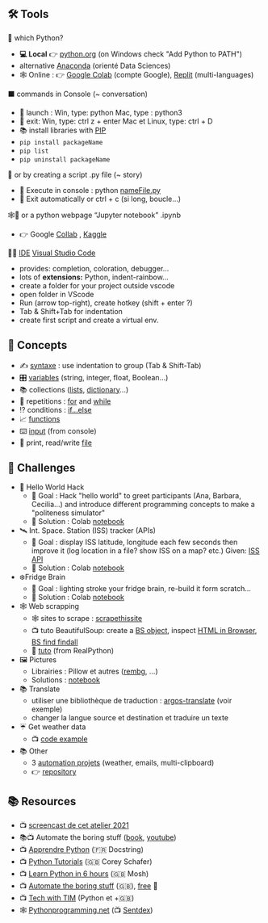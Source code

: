 
## 🛠️ Tools

 🐍 which Python? 
-  **💻 Local** 👉 [python.org](http://python.org/) (on Windows check "Add Python to PATH")
- alternative [Anaconda](https://www.anaconda.com/) (orienté Data Sciences)
- 🕸️ Online : 👉 [Google Colab](https://colab.research.google.com/) (compte Google), [Replit](https://replit.com/) (multi-languages)

⬛ commands in Console (~ conversation)
- 🚀 launch : Win, type: python Mac, type : python3
- 🚪 exit: Win, type: ctrl z + enter Mac et Linux, type: ctrl + D
- 📚 install libraries with [PIP](https://pypi.org/)
- `pip install packageName`
- `pip list`
- `pip uninstall packageName`

📃 or by creating a script .py file (~ story)
- 🚀 Execute in console : python [nameFile.py](http://namefile.py/)
- 🚪 Exit automatically or ctrl + c (si long, boucle…)

🕸️🐍 or a python webpage “Jupyter notebook” .ipynb
- 👉 Google [Collab](https://colab.research.google.com/) , [Kaggle](https://www.kaggle.com/) 

👩‍💻 [IDE](https://en.wikipedia.org/wiki/Integrated_development_environment) [Visual Studio Code](https://code.visualstudio.com/)
- provides: completion, coloration, debugger...
- lots of **extensions:** Python, indent-rainbow…
- create a folder for your project outside vscode
- open folder in VScode
- Run (arrow top-right), create hotkey (shift + enter ?)
- Tab & Shift+Tab for indentation
- create first script and create a virtual env. 

## 🧱 Concepts
- ✍️ [syntaxe](https://www.w3schools.com/python/python_syntax.asp) : use indentation to group (Tab & Shift-Tab)
- 🎛️ [variables](https://www.w3schools.com/python/python_variables.asp) (string, integer, float, Boolean...)
- 📚 collections ([lists](https://www.w3schools.com/python/python_lists.asp), [dictionary](https://www.w3schools.com/python/python_dictionaries.asp)...)
- 🔁 repetitions : [for](https://www.w3schools.com/python/python_for_loops.asp) and [while](https://www.w3schools.com/python/python_while_loops.asp)
- ⁉️ conditions : [if...else](https://www.w3schools.com/python/python_conditions.asp)
- 📈 [functions](https://www.w3schools.com/python/python_functions.asp)
- ⌨️ [input](https://www.w3schools.com/python/python_user_input.asp) (from console)
- 📃 print, read/write [file](https://www.w3schools.com/python/python_file_handling.asp)

## 🎯 Challenges

- 👋 Hello World Hack
    - 🤔 Goal : Hack "hello world" to greet participants (Ana, Barbara, Cecilia...) and introduce different programming concepts to make a "politeness simulator"
    - 🎯 Solution : Colab [notebook](https://colab.research.google.com/drive/1RgvNaEXa7Aqnn8uc1fdYxymGnCfD9Bom?usp=sharing)
- 🛰️ Int. Space. Station (ISS) tracker (APIs)
    - 🤔 Goal : display ISS latitude, longitude each few seconds then improve it (log location in a file? show ISS on a map? etc.) Given: [ISS API](http://api.open-notify.org/iss-now.json)
    - 🎯 Solution : Colab [notebook](https://colab.research.google.com/drive/1kUYqaImUm1Owv8wOnKGXVZVJKjW5ATUZ?usp=sharing)
- ❄️Fridge Brain
    - 🤔 Goal : lighting stroke your fridge brain, re-build it form scratch...
    - 🎯 Solution : Colab [notebook](https://colab.research.google.com/drive/1DGH6c2HS-NUqbnkNL5sEO2AJf8qENsB7?usp=sharing)
- 🕸️ Web scrapping
    - 🕸️ sites to scrape : [scrapethissite](https://www.scrapethissite.com/pages/)
    - 📺 tuto BeautifulSoup: create a [BS object](https://www.youtube.com/watch?v=bargNl2WeN4), inspect [HTML in Browser](https://www.youtube.com/watch?v=q-kbzWjyPak), [BS find findall](https://youtu.be/xjA1HjvmoMY)
    - 📕 [tuto](https://realpython.com/beautiful-soup-web-scraper-python/) (from RealPython)
- 🖼️ Pictures
    - Librairies : Pillow et autres ([rembg](https://github.com/danielgatis/rembg), …)
    - Solutions : [notebook](https://github.com/FrancoisSchnell/PythonWorkshop/blob/master/ManipulatePictures/manipluatePictures.ipynb)
- 📚 Translate
    - utiliser une bibliothèque de traduction : [argos-translate](https://github.com/argosopentech/argos-translate) (voir exemple)
    - changer la langue source et destination et traduire un texte
- ☔ Get weather data
    - 📺 [code example](https://youtu.be/CJjSOzb0IYs?si=9BFGd1cbCana9419&t=102)
- 📚 Other
    - 3 [automation projets](https://www.youtube.com/watch?v=Oz3W-LKfafE) (weather, emails, multi-clipboard)
    - 👉 [repository](https://github.com/FrancoisSchnell/PythonWorkshop)

## 📚 Resources
- 📺 [screencast de cet atelier 2021](https://youtu.be/B8GR3zkeuDc?si=BNI936_NmqroqKvS)
- 📚📺  Automate the boring stuff ([book](https://automatetheboringstuff.com/), [youtube](https://www.youtube.com/watch?v=1F_OgqRuSdI&list=PL0-84-yl1fUnRuXGFe_F7qSH1LEnn9LkW))
- 📺 [Apprendre Python](https://youtu.be/LamjAFnybo0) (🇫🇷 Docstring)
- 📺 [Python Tutorials](https://www.youtube.com/watch?v=YYXdXT2l-Gg&list=PL-osiE80TeTskrapNbzXhwoFUiLCjGgY7) (🇬🇧 Corey Schafer)
- 📺 [Learn Python in 6 hours](https://www.youtube.com/watch?v=_uQrJ0TkZlc) (🇬🇧 Mosh)
- 📺 [Automate the boring stuff](https://www.youtube.com/@sentdex) (🇬🇧), [free](https://automatetheboringstuff.com/#toc) 📗
- 📺 [Tech with TIM](https://www.youtube.com/@TechWithTim/videos) (Python et +🇬🇧)
- 🕸️ [Pythonprogramming.net](https://pythonprogramming.net/) (📺 [Sentdex](https://www.youtube.com/@sentdex))